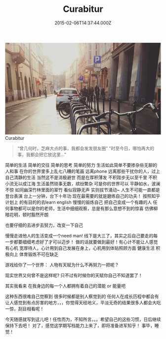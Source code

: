 ﻿---
layout: post
title: Curabitur
date: 2015-02-06T14:37:44.000Z
categories: update
---

<img src="/images/fulls/01.jpg" class="fit image">Curabitur

>“曾几何时，芝麻大点的事，我都会发发朋友圈”
     "时至今日，哪怕再大的事，我都会把它放这里...”

简单的生活
简单的交往
简单的思考
简单的努力
生活如此简单不要掺杂些无聊的人和事
在你的世界里多上乱七八糟的笔画
远离phone
远离那些干扰你的人，过上自己清静的生活
当然这不是消极避世
而是在厚积薄发
不积跬步无以至千里
不积小流无以成江海
生活虽然琐事无数，缤纷繁杂
可是你的世界可以 平静如水，波澜不惊
如同幽深竹林里面的翠竹
看似寂静无声
实则拔节涌动~
人生不可能一直都是登台表演
台上一分钟，台下十年功
现在最需要的就是磨练自己的功夫！
按照知乎计划上 的有目的的去learn english
慢慢的锻炼自己   把自己变成一个有趣的人
任何事物都可以是你的老师，生活中细细观察，总是有那么意想不到的惊喜
仿佛柳暗花明，顿时豁然开朗

也要仔细的去进步去努力，改变一下自己

慢慢走进他人的生活变成一个need man!
线下是大三了，其实之后自己要走的每一步都要细细考虑好了才可以迈步！
做的话就要做到最好！有心计不能让人感觉有心机
宽厚待人，心计用到自己发展在身上，心机用到体贴照顾方面
健康生活
积极向上
体育锻炼不可在缺乏


游戏给你了一个世界：
人物有天赋为什么不再努力一把呢？

现实世界又何曾不是这样呢?
只不过有时候你的天赋你自己不知道罢了！

其实我看来
在我身边的每一个人都拥有着自己的潜能 or 能量吧

这种东西很难自己觉察到
很多时候都是别人察觉到的
任何人在成长历程中都会有让人感觉到有点厉害的地方，，，你觉得天经地义，平淡无奇的结果很多人都会大吃一惊，刮目相看呢！

今天随感就写到这儿吧！任性而为，不知所言。。。希望自己的这些习惯，日后继续保持下去吧！
对了，感觉这学期写档能力上来了，即将准备进军知乎！
事毕，睡觉！

